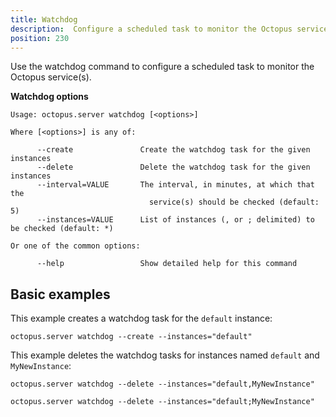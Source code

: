 ```yaml
---
title: Watchdog
description:  Configure a scheduled task to monitor the Octopus service(s).
position: 230
---
```


Use the watchdog command to configure a scheduled task to monitor the Octopus service(s).

**Watchdog options**

```text
Usage: octopus.server watchdog [<options>]

Where [<options>] is any of:

      --create               Create the watchdog task for the given instances
      --delete               Delete the watchdog task for the given instances
      --interval=VALUE       The interval, in minutes, at which that the
                               service(s) should be checked (default: 5)
      --instances=VALUE      List of instances (, or ; delimited) to be checked (default: *)

Or one of the common options:

      --help                 Show detailed help for this command
```

## Basic examples

This example creates a watchdog task for the `default` instance:

```text
octopus.server watchdog --create --instances="default"
```

This example deletes the watchdog tasks for instances named `default` and `MyNewInstance`:

```text Comma separated
octopus.server watchdog --delete --instances="default,MyNewInstance"
```
```text Semi-colon separated
octopus.server watchdog --delete --instances="default;MyNewInstance"
```
